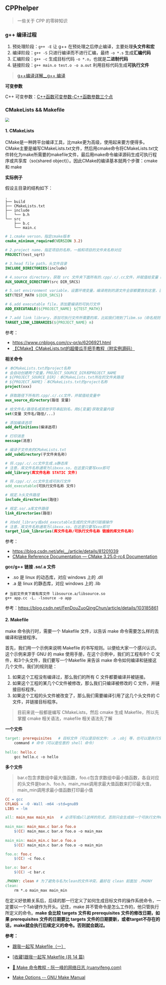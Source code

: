 ## CPPhelper

> 一些关于 CPP 的零碎知识



### g++ 编译过程

1. 预处理阶段：`g++ -E` 让 g++ 在预处理之后停止编译，主要处理**头文件和宏** 
2. 编译阶段：`g++ -S` 只进行编译而不进行汇编，最终 `-o *.s` 生成**汇编代码**
3. 汇编阶段：`g++ -c` 生成目标代码 `-o *.o`，也就是**二进制代码**
4. 链接阶段：`g++ main.o test.o -o a.out` 利用目标代码生成**可执行文件**

> [g++编译详解__g++ 编译](https://blog.csdn.net/Three_dog/article/details/103688043)



**可变参数**

C++  可变参数：[C++函数可变参数-C++函数参数三个点](https://haicoder.net/cpp/cpp-function-varlist.html)



### CMakeLists && Makefile

<img src="https://img-blog.csdnimg.cn/b09e5d64b63f4f2594aed9910d776916.png" style="zoom:80%;"/>

  
#### 1. CMakeLists

CMake是一种跨平台编译工具，比make更为高级，使用起来要方便得多。CMake主要是编写CMakeLists.txt文件，然后用cmake命令将CMakeLists.txt文件转化为make所需要的makefile文件，最后用make命令编译源码生成可执行程序或共享库（so(shared object)）。因此CMake的编译基本就两个步骤：cmake 和 make



**实际例子**

假设主目录的结构如下：

```shell
.
├── build
├── CMakeLists.txt
├── include
│   └── b.h
└── src
    ├── b.c
    └── main.c
```



```cmake
# 1.cmake verson，指定cmake版本
cmake_minimum_required(VERSION 3.2)

# 2.project name，指定项目的名称，一般和项目的文件夹名称对应
PROJECT(test_sqrt)

# 3.head file path，头文件目录
INCLUDE_DIRECTORIES(include)

# 4.source directory，获取 src 文件夹下面所有的.cpp/.c/.cc文件，并赋值给变量 DIR_SRCS
AUX_SOURCE_DIRECTORY(src DIR_SRCS)

# 5.set environment variable，设置环境变量，编译用到的源文件全部都要放到这里，否则编译能够通过，但是执行的时候会出现各种问题，比如"symbol lookup error xxxxx , undefined symbol"
SET(TEST_MATH ${DIR_SRCS})

# 6.add executable file，添加要编译的可执行文件
ADD_EXECUTABLE(${PROJECT_NAME} ${TEST_MATH})

# 7.add link library，添加可执行文件所需要的库，比如我们用到了libm.so（命名规则：lib+name+.so），就添加该库的名称
TARGET_LINK_LIBRARIES(${PROJECT_NAME} m)
```

参考：

- https://www.cnblogs.com/cv-pr/p/6206921.html
- [【CMake】CMakeLists.txt的超傻瓜手把手教程（附实例源码）](https://blog.csdn.net/qq_38410730/article/details/102477162)



**相关命令**

```cmake
# 本CMakeLists.txt的project名称
# 会自动创建两个变量，PROJECT_SOURCE_DIR和PROJECT_NAME
# ${PROJECT_SOURCE_DIR}：本CMakeLists.txt所在的文件夹路径
# ${PROJECT_NAME}：本CMakeLists.txt的project名称
project(xxx)

# 获取路径下所有的.cpp/.c/.cc文件，并赋值给变量中
aux_source_directory(路径 变量)

# 给文件名/路径名或其他字符串起别名，用${变量}获取变量内容
set(变量 文件名/路径/...)

# 添加编译选项
add_definitions(编译选项)

# 打印消息
message(消息)

# 编译子文件夹的CMakeLists.txt
add_subdirectory(子文件夹名称)

# 将.cpp/.c/.cc文件生成.a静态库
# 注意，库文件名称通常为libxxx.so，在这里只要写xxx即可
add_library(库文件名称 STATIC 文件)

# 将.cpp/.c/.cc文件生成可执行文件
add_executable(可执行文件名称 文件)

# 规定.h头文件路径
include_directories(路径)

# 规定.so/.a库文件路径
link_directories(路径)

# 对add_library或add_executable生成的文件进行链接操作
# 注意，库文件名称通常为libxxx.so，在这里只要写xxx即可
target_link_libraries(库文件名称/可执行文件名称 链接的库文件名称)
```

参考：

- https://blog.csdn.net/afei__/article/details/81201039
- [CMake Reference Documentation — CMake 3.25.0-rc4 Documentation](https://cmake.org/cmake/help/v3.25/)



**gcc/g++ 链接 .so/.a 文件**

- .so 是 linux 的动态库，对应 windows 上的 .dll
- .a 是 linux 的静态库，对应 windows 上的 .lib

```shell
# 当前文件夹下面有库文件 libsource.a/libsource.so
g++ app.cc -L. -lsource -o app
```

参考：https://blog.csdn.net/FenDouZuoQingChun/article/details/103185861



#### 2. Makefile

make 命令执行时，需要一个 Makefile 文件，以告诉 make 命令需要怎么样的去编译和链接程序。

首先，我们用一个示例来说明 Makefile 的书写规则。以便给大家一个感兴认识。这个示例来源于 GNU 的 make 使用手册，在这个示例中，我们的工程有8个 C 文件，和3个头文件，我们要写一个Makefile 来告诉 make 命令如何编译和链接这几个文件。我们的规则是：

1. 如果这个工程没有编译过，那么我们的所有 C 文件都要编译并被链接。
2. 如果这个工程的某几个C文件被修改，那么我们只编译被修改的 C 文件，并链接目标程序。
3. 如果这个工程的头文件被改变了，那么我们需要编译引用了这几个头文件的 C 文件，并链接目标程序。

> 目前来说一般都是编写 CMakeLists，然后 cmake 生成 Makefile，所以先掌握 cmake 相关语法，makefile 相关语法先了解



**一个文件**

```makefile
target: prerequisites	# 目标文件（可以是目标文件: .o .obj 等，也可以是执行文件，还可以是 label）： 依赖项（生成 target 所需要的文件或是目标）
	command	# 命令（可以是任意的 shell 命令）
	
hello: hello.c
	gcc hello.c -o hello
```



**多个文件**

> bar.c包含求数组中最大值函数，foo.c包含求数组中最小值函数，各自对应的头文件是bar.h、foo.h，main_max调用求最大值函数来打印最大值，main_min调用求最小值函数打印最小值

```makefile
CC = gcc
CFLAGS = -O -Wall -m64 -std=gnu89
LIBS = -lm

all: main_max main_min   # 必须写成all这样的形式，否则只会生成前一个可执行文件main_max
 
main_max: main_max.c bar.o foo.o
    $(CC) main_max.c bar.o foo.o -o main_max
 
main_min: main_min.c bar.o foo.o
    $(CC) main_min.c bar.o foo.o -o main_min

foo.o: foo.c
    $(CC) -c foo.c

bar.o: bar.c
    $(CC) -c bar.c

.PHONY: clean # 为了避免与名为clean的文件冲突，最好在 clean 前面加 .PHONY
clean:
    rm *.o main_max main_min
```

在定义好依赖关系后，后续的那一行定义了如何生成目标文件的操作系统命令，一定要以一个Tab键作为开头。记住，make 并不管命令是怎么工作的，他只管执行所定义的命令。**make 会比较 targets 文件和 prerequisites 文件的修改日期，如果 prerequisites 文件的日期要比 targets 文件的日期要新，或者target不存在的话，make就会执行后续定义的命令。否则就会跳过。**



**参考：**

- [跟我一起写 Makefile（一）](https://blog.csdn.net/haoel/article/details/2886)

- [[收藏\]跟我一起写 Makefile (共 14 篇)](https://blog.csdn.net/coofucoo/article/details/446111)

- [:star2: Make 命令教程 - 阮一峰的网络日志 (ruanyifeng.com)](https://www.ruanyifeng.com/blog/2015/02/make.html)

- [Make Options -- GNU Make Manual](https://www.gnu.org/software/make/manual/html_node/Options-Summary.html#Options-Summary)

